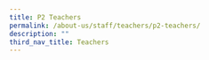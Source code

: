```yaml
---
title: P2 Teachers
permalink: /about-us/staff/teachers/p2-teachers/
description: ""
third_nav_title: Teachers
---
```

